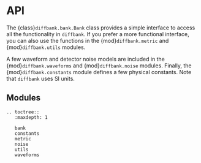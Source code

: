 # API

The {class}`diffbank.bank.Bank` class provides a simple interface to access all
the functionality in `diffbank`. If you prefer a more functional interface, you
can also use the functions in the {mod}`diffbank.metric` and {mod}`diffbank.utils`
modules.

A few waveform and detector noise models are included in the {mod}`diffbank.waveforms`
and {mod}`diffbank.noise` modules. Finally, the {mod}`diffbank.constants` module
defines a few physical constants. Note that `diffbank` uses SI units.

## Modules

```{eval-rst}
.. toctree::
   :maxdepth: 1

   bank
   constants
   metric
   noise
   utils
   waveforms
```
